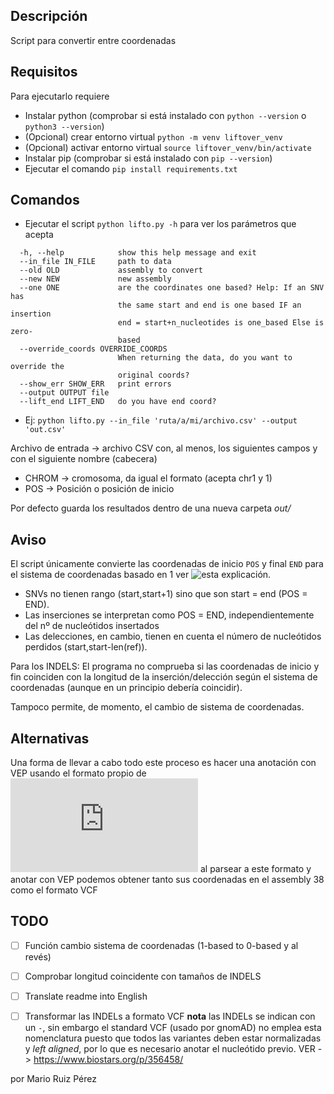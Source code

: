 ## Descripción

Script para convertir entre coordenadas

## Requisitos

Para ejecutarlo requiere
- Instalar python (comprobar si está instalado con `python --version` o `python3 --version`)
- (Opcional) crear entorno virtual `python -m venv liftover_venv`
- (Opcional) activar entorno virtual `source liftover_venv/bin/activate`
- Instalar pip (comprobar si está instalado con `pip --version`)
- Ejecutar el comando `pip install requirements.txt`

## Comandos
- Ejecutar el script `python lifto.py -h` para ver los parámetros que acepta
```
  -h, --help            show this help message and exit
  --in_file IN_FILE     path to data
  --old OLD             assembly to convert
  --new NEW             new assembly
  --one ONE             are the coordinates one based? Help: If an SNV has
                        the same start and end is one based IF an insertion
                        end = start+n_nucleotides is one_based Else is zero-
                        based
  --override_coords OVERRIDE_COORDS
                        When returning the data, do you want to override the
                        original coords?
  --show_err SHOW_ERR   print errors
  --output OUTPUT file
  --lift_end LIFT_END   do you have end coord?
```

- Ej: `python lifto.py --in_file 'ruta/a/mi/archivo.csv' --output 'out.csv'`

Archivo de entrada -> archivo CSV con, al menos, los siguientes campos y con el siguiente nombre (cabecera)
- CHROM -> cromosoma, da igual el formato (acepta chr1 y 1)
- POS -> Posición o posición de inicio

Por defecto guarda los resultados dentro de una nueva carpeta *out/*

## Aviso

El script únicamente convierte las coordenadas de inicio `POS` y final `END` para el sistema de coordenadas basado en 1
ver ![esta explicación](https://www.biostars.org/p/84686/).

- SNVs no tienen rango (start,start+1) sino que son start = end (POS = END).
- Las inserciones se interpretan como POS = END, independientemente del nº de nucleótidos insertados
- Las delecciones, en cambio, tienen en cuenta el número de nucleótidos perdidos (start,start-len(ref)).

Para los INDELS: El programa no comprueba si las coordenadas de inicio y fin coinciden con la longitud de la inserción/delección según el sistema de coordenadas (aunque en un principio debería coincidir).

Tampoco permite, de momento, el cambio de sistema de coordenadas.

## Alternativas
Una forma de llevar a cabo todo este proceso es hacer una anotación con VEP usando el formato propio de ![VEP](http://www.ensembl.org/info/docs/tools/vep/vep_formats.html#default) al parsear a este formato y anotar con VEP podemos obtener tanto sus coordenadas en el assembly 38 como el formato VCF

## TODO
- [ ] Función cambio sistema de coordenadas (1-based to 0-based y al revés)
- [ ] Comprobar longitud coincidente con tamaños de INDELS
- [ ] Translate readme into English
- [ ] Transformar las INDELs a formato VCF
 **nota** las INDELs se indican con un `-`, sin embargo el standard VCF (usado por gnomAD) no emplea esta nomenclatura puesto que todos las variantes deben estar normalizadas y *left aligned*, por lo que es necesario anotar el nucleótido previo. VER -> https://www.biostars.org/p/356458/ 



por Mario Ruiz Pérez